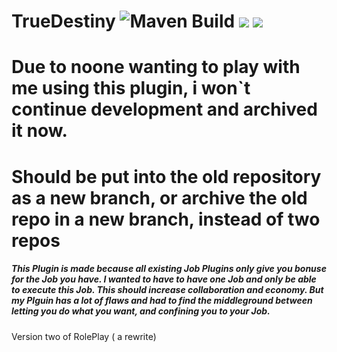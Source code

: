 # TrueDestiny ![Maven Build](https://github.com/chibbi/TrueDestiny/workflows/Maven%20Build/badge.svg?branch=main&event=push) [![](https://tokei.rs/b1/github/chibbi/TrueDestiny)](https://tokei.rs/b1/github/chibbi/TrueDestiny) ![](https://img.shields.io/discord/805424377159090207?label=discord&style=flat&logo=appveyor)
  
  # Due to noone wanting to play with me using this plugin, i won`t continue development and archived it now.
  # Should be put into the old repository as a new branch, or archive the old repo in a new branch, instead of two repos
##### This Plugin is made because all existing Job Plugins only give you bonuse for the Job you have. I wanted to have to have one Job and only be able to execute this Job. This should increase collaboration and economy. But my Plguin has a lot of flaws and had to find the middleground between letting you do what you want, and confining you to your Job.
Version two of RolePlay ( a rewrite)
